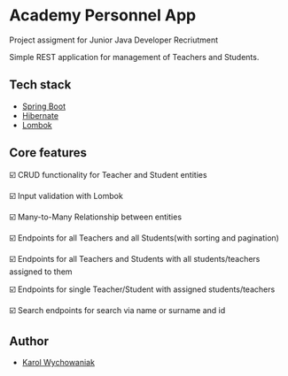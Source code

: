 
# Academy Personnel App

Project assigment for Junior Java Developer Recriutment

Simple REST application for management of Teachers and Students.

## Tech stack

- [Spring Boot](https://spring.io/projects/spring-boot)
- [Hibernate](https://hibernate.org/)
- [Lombok](https://projectlombok.org/)


## Core features

☑️ CRUD functionality for Teacher and Student entities

☑️ Input validation with Lombok

☑️ Many-to-Many Relationship between entities

☑️ Endpoints for all Teachers and all Students(with sorting and pagination)

☑️ Endpoints for all Teachers and Students with all students/teachers assigned to them

☑️ Endpoints for single Teacher/Student with assigned students/teachers

☑️ Search endpoints for search via name or surname and id



## Author

- [Karol Wychowaniak](https://www.github.com/Kajek)



